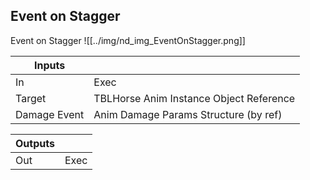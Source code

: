 ## Event on Stagger
Event on Stagger
![[../img/nd_img_EventOnStagger.png]]

|Inputs||
|--|--|
| In | Exec |
| Target | TBLHorse Anim Instance Object Reference |
| Damage Event | Anim Damage Params Structure (by ref) |

|Outputs||
|--|--|
| Out | Exec |
